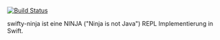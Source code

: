 [![Build Status](https://travis-ci.org/SamuelSchepp/swifty-ninja.svg?branch=master)](https://travis-ci.org/SamuelSchepp/swifty-ninja)

swifty-ninja ist eine NINJA ("Ninja is not Java") REPL Implementierung in Swift.
